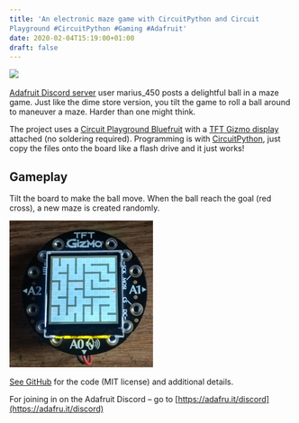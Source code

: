 ```yaml
---
title: 'An electronic maze game with CircuitPython and Circuit
Playground #CircuitPython #Gaming #Adafruit'
date: 2020-02-04T15:19:00+01:00
draft: false
---
```


![](https://cdn-blog.adafruit.com/uploads/2020/02/untitled-3.jpg)

[Adafruit Discord server](https://discordapp.com/channels/327254708534116352/334905778857050125/673913472651755532) user marius\_450 posts a delightful ball in a maze game. Just like the dime store version, you tilt the game to roll a ball around to maneuver a maze. Harder than one might think.

The project uses a [Circuit Playground Bluefruit](https://www.adafruit.com/product/3333) with a [TFT Gizmo display](https://www.adafruit.com/product/4367) attached (no soldering required). Programming is with [CircuitPython](https://circuitpython.org/), just copy the files onto the board like a flash drive and it just works!

Gameplay
--------

Tilt the board to make the ball move. When the ball reach the goal (red cross), a new maze is created randomly.

![](https://raw.githubusercontent.com/Marius-450/screenshots/master/maze.png)

[See GitHub](https://github.com/Marius-450/Maze_CP) for the code (MIT license) and additional details.

For joining in on the Adafruit Discord – go to [https://adafru.it/discord](https://adafru.it/discord)